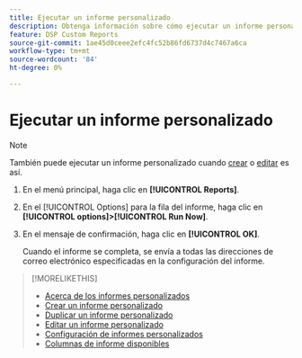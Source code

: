 ```yaml
---
title: Ejecutar un informe personalizado
description: Obtenga información sobre cómo ejecutar un informe personalizado inmediatamente.
feature: DSP Custom Reports
source-git-commit: 1ae45d0ceee2efc4fc52b86fd6737d4c7467a6ca
workflow-type: tm+mt
source-wordcount: '84'
ht-degree: 0%

---
```



# Ejecutar un informe personalizado

>[!NOTE]
>
>También puede ejecutar un informe personalizado cuando [crear](report-create.md) o [editar](report-edit.md) es así.

1. En el menú principal, haga clic en **[!UICONTROL Reports]**.
1. En el [!UICONTROL Options] para la fila del informe, haga clic en **[!UICONTROL options]>[!UICONTROL Run Now]**.
1. En el mensaje de confirmación, haga clic en **[!UICONTROL OK]**.

   Cuando el informe se completa, se envía a todas las direcciones de correo electrónico especificadas en la configuración del informe.

>[!MORELIKETHIS]
>
>* [Acerca de los informes personalizados](/help/dsp/reports/report-about.md)
>* [Crear un informe personalizado](/help/dsp/reports/report-create.md)
>* [Duplicar un informe personalizado](/help/dsp/reports/report-copy.md)
>* [Editar un informe personalizado](/help/dsp/reports/report-edit.md)
>* [Configuración de informes personalizados](/help/dsp/reports/report-settings.md)
>* [Columnas de informe disponibles](/help/dsp/reports/report-columns.md)

